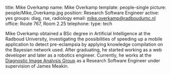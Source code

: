 title: Mike Overkamp
name: Mike Overkamp
template: people-single
picture: people/Mike_Overkamp.jpg
position: Research Software Engineer
active: yes
groups: diag, rse, radiology
email: mike.overkamp@radboudumc.nl
office: Route 767, Room 2.25
telephone:
type: tech

Mike Overkamp obtained a BSc degree in Artificial Intelligence at the Radboud University, investigating the possibilities of speeding up a mobile application to detect pre-eclampsia by applying knowledge compilation on the Bayesian network used. After graduating, he started working as a web developer and later as a robotics engineer. Currently, he works at the [Diagnostic Image Analysis Group](http://diagnijmegen.nl) as a Research Software Engineer under supervision of James Meakin.